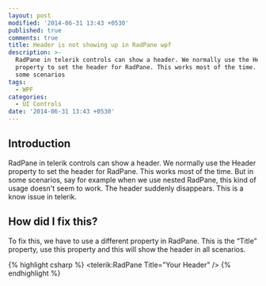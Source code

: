 ```yaml
---
layout: post
modified: '2014-06-31 13:43 +0530'
published: true
comments: true
title: Header is not showing up in RadPane wpf
description: >-
  RadPane in telerik controls can show a header. We normally use the Header
  property to set the header for RadPane. This works most of the time. But in
  some scenarios
tags:
  - WPF
categories:
  - UI Controls
date: '2014-06-31 13:43 +0530'
---
```

## Introduction
  RadPane in telerik controls can show a header. We normally use the Header property to set the header for RadPane. This works most of the time. But in some scenarios, say for example when we use nested RadPane, this kind of usage doesn't seem to work. The header suddenly disappears. This is a know issue in telerik.

## How did I fix this?

To fix this, we have to use a different property in RadPane. This is the “Title” property, use this  property and this will show the header in all scenarios.

{% highlight csharp %}
<telerik:RadPane Title="Your Header" />
{% endhighlight %}
